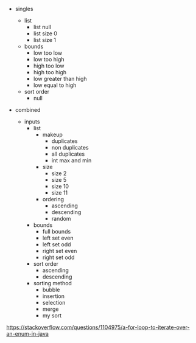 * singles
  * list
    * list null 
    * list size 0
    * list size 1
  * bounds
    * low too low
    * low too high
    * high too low
    * high too high
    * low greater than high
    * low equal to high
  * sort order
    * null


* combined
  * inputs
    * list
      * makeup
        * duplicates
        * non duplicates
        * all duplicates
        * int max and min
      * size
        * size 2
        * size 5
        * size 10
        * size 11
      * ordering
        * ascending
        * descending
        * random
    * bounds
      * full bounds
      * left set even
      * left set odd
      * right set even
      * right set odd
    * sort order
      * ascending
      * descending
    * sorting method
      * bubble
      * insertion
      * selection
      * merge
      * my sort

https://stackoverflow.com/questions/1104975/a-for-loop-to-iterate-over-an-enum-in-java